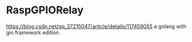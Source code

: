 # RaspGPIORelay
https://blog.csdn.net/qq_37215047/article/details/117459055
a golang with gin framework edition.
